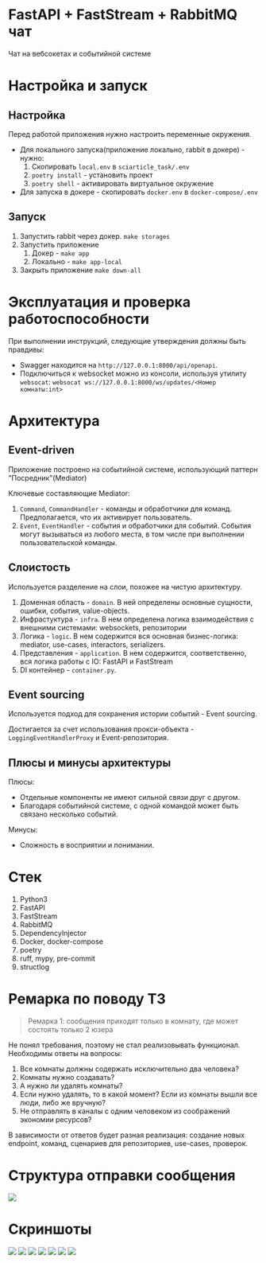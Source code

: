 # FastAPI + FastStream + RabbitMQ чат

Чат на вебсокетах и событийной системе

# Настройка и запуск

## Настройка

Перед работой приложения нужно настроить переменные окружения.

- Для локального запуска(приложение локально, rabbit в докере) - нужно:
  1. Скопировать `local.env` в `sciarticle_task/.env`
  2. `poetry install` - установить проект
  3. `poetry shell` - активировать виртуальное окружение
- Для запуска в докере - скопировать `docker.env` в `docker-compose/.env`

## Запуск

1. Запустить rabbit через докер. `make storages`
2. Запустить приложение
   1. Докер - `make app`
   2. Локально - `make app-local`
3. Закрыть приложение `make down-all`

# Эксплуатация и проверка работоспособности

При выполнении инструкций, следующие утверждения должны быть правдивы:

- Swagger находится на `http://127.0.0.1:8000/api/openapi`.
- Подключиться к websocket можно из консоли, используя утилиту `websocat`: `websocat ws://127.0.0.1:8000/ws/updates/<Номер комнаты:int>`

# Архитектура

## Event-driven

Приложение построено на событийной системе, использующий паттерн "Посредник"(Mediator)

Ключевые составляющие Mediator:
1. `Command`, `CommandHandler` - команды и обработчики для команд. Предполагается, что их активирует пользователь.
2. `Event`, `EventHandler` - события и обработчики для событий. События могут вызываться из любого места, в том числе при выполнении пользовательской команды.

## Слоистость

Используется разделение на слои, похожее на чистую архитектуру.

1. Доменная область - `domain`. В ней определены основные сущности, ошибки, события, value-objects.
2. Инфрастуктура - `infra`. В нем определена логика взаимодействия с внешними системами: websockets, репозитории
3. Логика - `logic`. В нем содержится вся основная бизнес-логика: mediator, use-cases, interactors, serializers.
4. Представления - `application`. В нем содержится, соответственно, вся логика работы с IO: FastAPI и FastStream
5. DI контейнер - `container.py`.

## Event sourcing

Используется подход для сохранения истории событий - Event sourcing.

Достигается за счет использования прокси-объекта - `LoggingEventHandlerProxy` и Event-репозитория.

## Плюсы и минусы архитектуры

Плюсы:

- Отдельные компоненты не имеют сильной связи друг с другом.
- Благодаря событийной системе, с одной командой может быть связано несколько событий.

Минусы:

- Сложность в восприятии и понимании.

# Стек

1. Python3
2. FastAPI
3. FastStream
4. RabbitMQ
5. DependencyInjector
6. Docker, docker-compose
7. poetry
8. ruff, mypy, pre-commit
9. structlog

# Ремарка по поводу ТЗ

> Ремарка 1:  сообщения приходят только в комнату, где может состоять только 2 юзера

Не понял требования, поэтому не стал реализовывать функционал.
Необходимы ответы на вопросы:
1. Все комнаты должны содержать исключительно два человека?
2. Комнаты нужно создавать?
3. А нужно ли удалять комнаты?
4. Если нужно удалять, то в какой момент? Если из комнаты вышли все люди, либо же вручную?
5. Не отправлять в каналы с одним человеком из соображений экономии ресурсов?

В зависимости от ответов будет разная реализация: создание новых endpoint, команд, сценариев для репозиториев, use-cases, проверок.

# Структура отправки сообщения

![](./diagrams/out/pipeline.png)

# Скриншоты

![](./static/swagger.png)
![](./static/post_message_endpoint.png)
![](./static/post_message_response.png)
![](./static/fetch_message.png)
![](./static/websocket.png)
![](./static/fetch_event_list.png)
![](./static/fetch_event.png)